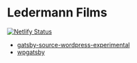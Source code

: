 # Ledermann Films

[![Netlify Status](https://api.netlify.com/api/v1/badges/b014c45e-2fef-40ae-87ed-ec65a25dd4db/deploy-status)](https://app.netlify.com/sites/compassionate-goodall-705dd9/deploys)

-   [gatsby-source-wordpress-experimental](https://github.com/gatsbyjs/gatsby-source-wordpress-experimental)
-   [wpgatsby](https://github.com/gatsbyjs/wp-gatsby)
